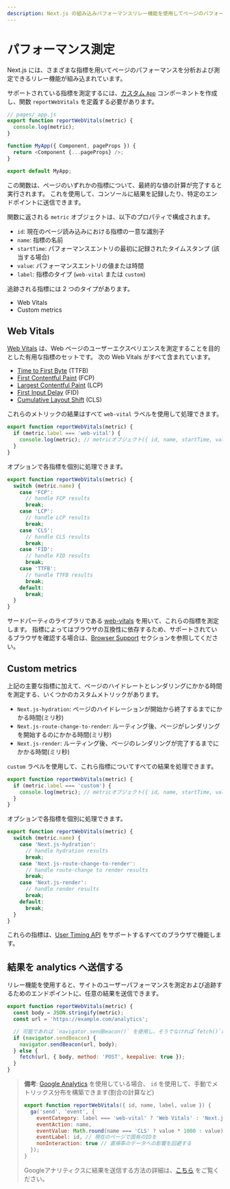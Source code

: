 ```yaml
---
description: Next.js の組み込みパフォーマンスリレー機能を使用してページのパフォーマンスを測定および追跡する
---
```


# パフォーマンス測定

Next.js には、さまざまな指標を用いてページのパフォーマンスを分析および測定できるリレー機能が組み込まれています。

サポートされている指標を測定するには、[カスタム `App`](/docs/advanced-features/custom-app.md) コンポーネントを作成し、関数 `reportWebVitals` を定義する必要があります。

```js
// pages/_app.js
export function reportWebVitals(metric) {
  console.log(metric);
}

function MyApp({ Component, pageProps }) {
  return <Component {...pageProps} />;
}

export default MyApp;
```

この関数は、ページのいずれかの指標について、最終的な値の計算が完了すると実行されます。
これを使用して、コンソールに結果を記録したり、特定のエンドポイントに送信できます。

関数に返される `metric` オブジェクトは、以下のプロパティで構成されます。

- `id`: 現在のページ読み込みにおける指標の一意な識別子
- `name`: 指標の名前
- `startTime`: パフォーマンスエントリの最初に記録されたタイムスタンプ (該当する場合)
- `value`: パフォーマンスエントリの値または時間
- `label`: 指標のタイプ (`web-vital` または `custom`)

追跡される指標には 2 つのタイプがあります。

- Web Vitals
- Custom metrics

## Web Vitals

[Web Vitals](https://web.dev/vitals/) は、Web ページのユーザーエクスペリエンスを測定することを目的とした有用な指標のセットです。
次の Web Vitals がすべて含まれています。

- [Time to First Byte](https://developer.mozilla.org/en-US/docs/Glossary/Time_to_first_byte) (TTFB)
- [First Contentful Paint](https://developer.mozilla.org/en-US/docs/Glossary/First_contentful_paint) (FCP)
- [Largest Contentful Paint](https://web.dev/lcp/) (LCP)
- [First Input Delay](https://web.dev/fid/) (FID)
- [Cumulative Layout Shift](https://web.dev/cls/) (CLS)

これらのメトリックの結果はすべて `web-vital` ラベルを使用して処理できます。

```js
export function reportWebVitals(metric) {
  if (metric.label === 'web-vital') {
    console.log(metric); // metricオブジェクト({ id, name, startTime, value, label }) がコンソールに出力されます。
  }
}
```

オプションで各指標を個別に処理できます。

```js
export function reportWebVitals(metric) {
  switch (metric.name) {
    case 'FCP':
      // handle FCP results
      break;
    case 'LCP':
      // handle LCP results
      break;
    case 'CLS':
      // handle CLS results
      break;
    case 'FID':
      // handle FID results
      break;
    case 'TTFB':
      // handle TTFB results
      break;
    default:
      break;
  }
}
```

サードパーティのライブラリである [web-vitals](https://github.com/GoogleChrome/web-vitals) を用いて、これらの指標を測定します。 
指標によってはブラウザの互換性に依存するため、サポートされているブラウザを確認する場合は、[Browser Support](https://github.com/GoogleChrome/web-vitals#browser-support) セクションを参照してください。

## Custom metrics

上記の主要な指標に加えて、ページのハイドレートとレンダリングにかかる時間を測定する、いくつかのカスタムメトリックがあります。

- `Next.js-hydration`: ページのハイドレーションが開始から終了するまでにかかる時間(ミリ秒)
- `Next.js-route-change-to-render`: ルーティング後、ページがレンダリングを開始するのにかかる時間(ミリ秒)
- `Next.js-render`: ルーティング後、ページのレンダリングが完了するまでにかかる時間(ミリ秒)

`custom` ラベルを使用して、これら指標についてすべての結果を処理できます。

```js
export function reportWebVitals(metric) {
  if (metric.label === 'custom') {
    console.log(metric); // metricオブジェクト({ id, name, startTime, value, label }) がコンソールに出力されます。
  }
}
```

オプションで各指標を個別に処理できます。

```js
export function reportWebVitals(metric) {
  switch (metric.name) {
    case 'Next.js-hydration':
      // handle hydration results
      break;
    case 'Next.js-route-change-to-render':
      // handle route-change to render results
      break;
    case 'Next.js-render':
      // handle render results
      break;
    default:
      break;
  }
}
```

これらの指標は、[User Timing API](https://caniuse.com/#feat=user-timing) をサポートするすべてのブラウザで機能します。

## 結果を analytics へ送信する

リレー機能を使用すると、サイトのユーザーパフォーマンスを測定および追跡するためのエンドポイントに、任意の結果を送信できます。


```js
export function reportWebVitals(metric) {
  const body = JSON.stringify(metric);
  const url = 'https://example.com/analytics';

  // 可能であれば `navigator.sendBeacon()` を使用し、そうでなければ`fetch()`にフォールバックします。
  if (navigator.sendBeacon) {
    navigator.sendBeacon(url, body);
  } else {
    fetch(url, { body, method: 'POST', keepalive: true });
  }
}
```

> **備考**: [Google Analytics](https://analytics.google.com/analytics/web/) を使用している場合、 
> `id` を使用して、手動でメトリックス分布を構築できます(割合の計算など)
>
> ```js
> export function reportWebVitals({ id, name, label, value }) {
>   ga('send', 'event', {
>     eventCategory: label === 'web-vital' ? 'Web Vitals' : 'Next.js custom metric',
>     eventAction: name,
>     eventValue: Math.round(name === 'CLS' ? value * 1000 : value), // valueは整数のみ
>     eventLabel: id, // 現在のページで固有のIDを
>     nonInteraction: true // 直帰率のデータへの影響を回避する
>   });
> }
> ```
>
> Googleアナリティクスに結果を送信する方法の詳細は、[こちら](https://github.com/GoogleChrome/web-vitals#send-the-results-to-google-analytics) をご覧ください。

